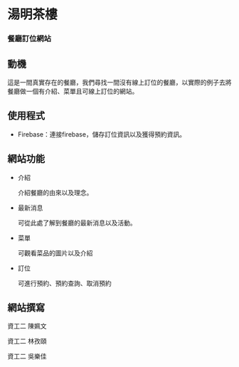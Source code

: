 # 湯明茶樓
### 餐廳訂位網站

## 動機
這是一間真實存在的餐廳，我們尋找一間沒有線上訂位的餐廳，以實際的例子去將餐廳做一個有介紹、菜單且可線上訂位的網站。

## 使用程式
- Firebase：連接firebase，儲存訂位資訊以及獲得預約資訊。

## 網站功能
- 介紹

  介紹餐廳的由來以及理念。
  
- 最新消息

  可從此處了解到餐廳的最新消息以及活動。
  
- 菜單

  可觀看菜品的圖片以及介紹
  
- 訂位

  可進行預約、預約查詢、取消預約
  
## 網站撰寫
資工二 陳姵文

資工二 林孜頤

資工二 吳樂佳
  
